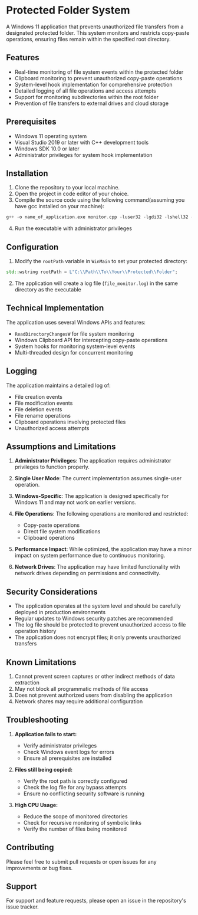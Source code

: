 # Protected Folder System

A Windows 11 application that prevents unauthorized file transfers from a designated protected folder. This system monitors and restricts copy-paste operations, ensuring files remain within the specified root directory.

## Features

- Real-time monitoring of file system events within the protected folder
- Clipboard monitoring to prevent unauthorized copy-paste operations
- System-level hook implementation for comprehensive protection
- Detailed logging of all file operations and access attempts
- Support for monitoring subdirectories within the root folder
- Prevention of file transfers to external drives and cloud storage

## Prerequisites

- Windows 11 operating system
- Visual Studio 2019 or later with C++ development tools
- Windows SDK 10.0 or later
- Administrator privileges for system hook implementation

## Installation

1. Clone the repository to your local machine.
2. Open the project in code editor of your choice.
3. Compile the source code using the following command(assuming you have gcc installed on your machine):
```cpp
g++ -o name_of_application.exe monitor.cpp -luser32 -lgdi32 -lshell32 -static-libgcc -static-libstdc++ -mwindows

```
4. Run the executable with administrator privileges

## Configuration

1. Modify the `rootPath` variable in `WinMain` to set your protected directory:

```cpp
std::wstring rootPath = L"C:\\Path\\To\\Your\\Protected\\Folder";
```

2. The application will create a log file (`file_monitor.log`) in the same directory as the executable

## Technical Implementation

The application uses several Windows APIs and features:
- `ReadDirectoryChangesW` for file system monitoring
- Windows Clipboard API for intercepting copy-paste operations
- System hooks for monitoring system-level events
- Multi-threaded design for concurrent monitoring

## Logging

The application maintains a detailed log of:
- File creation events
- File modification events
- File deletion events
- File rename operations
- Clipboard operations involving protected files
- Unauthorized access attempts

## Assumptions and Limitations

1. **Administrator Privileges**: The application requires administrator privileges to function properly.

2. **Single User Mode**: The current implementation assumes single-user operation.

3. **Windows-Specific**: The application is designed specifically for Windows 11 and may not work on earlier versions.

4. **File Operations**: The following operations are monitored and restricted:
   - Copy-paste operations
   - Direct file system modifications
   - Clipboard operations

5. **Performance Impact**: While optimized, the application may have a minor impact on system performance due to continuous monitoring.

6. **Network Drives**: The application may have limited functionality with network drives depending on permissions and connectivity.

## Security Considerations

- The application operates at the system level and should be carefully deployed in production environments
- Regular updates to Windows security patches are recommended
- The log file should be protected to prevent unauthorized access to file operation history
- The application does not encrypt files; it only prevents unauthorized transfers

## Known Limitations

1. Cannot prevent screen captures or other indirect methods of data extraction
2. May not block all programmatic methods of file access
3. Does not prevent authorized users from disabling the application
4. Network shares may require additional configuration

## Troubleshooting

1. **Application fails to start:**
   - Verify administrator privileges
   - Check Windows event logs for errors
   - Ensure all prerequisites are installed

2. **Files still being copied:**
   - Verify the root path is correctly configured
   - Check the log file for any bypass attempts
   - Ensure no conflicting security software is running

3. **High CPU Usage:**
   - Reduce the scope of monitored directories
   - Check for recursive monitoring of symbolic links
   - Verify the number of files being monitored

## Contributing

Please feel free to submit pull requests or open issues for any improvements or bug fixes.

## Support

For support and feature requests, please open an issue in the repository's issue tracker.